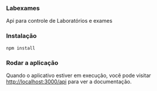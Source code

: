 ### Labexames

Api para controle de Laboratórios e exames

### Instalação

`npm install`

### Rodar a aplicação

Quando o aplicativo estiver em execução, você pode visitar [http://localhost:3000/api](http://localhost:3000/api) para ver a documentação.
